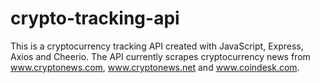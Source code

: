 ﻿# crypto-tracking-api

This is a cryptocurrency tracking API created with JavaScript, Express, Axios and Cheerio. The API currently scrapes cryptocurrency news from www.cryptonews.com, www.cryptonews.net and www.coindesk.com.
